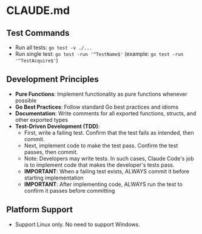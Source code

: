 # CLAUDE.md

## Test Commands

- Run all tests: `go test -v ./...`
- Run single test: `go test -run '^TestName$'` (example: `go test -run '^TestAcquire$'`)

## Development Principles

- **Pure Functions**: Implement functionality as pure functions whenever possible
- **Go Best Practices**: Follow standard Go best practices and idioms
- **Documentation**: Write comments for all exported functions, structs, and other exported types
- **Test-Driven Development (TDD)**:
  - First, write a failing test. Confirm that the test fails as intended, then commit.
  - Next, implement code to make the test pass. Confirm the test passes, then commit.
  - Note: Developers may write tests. In such cases, Claude Code's job is to implement code that makes the developer's tests pass.
  - **IMPORTANT**: When a failing test exists, ALWAYS commit it before starting implementation
  - **IMPORTANT**: After implementing code, ALWAYS run the test to confirm it passes before committing

## Platform Support

- Support Linux only. No need to support Windows.